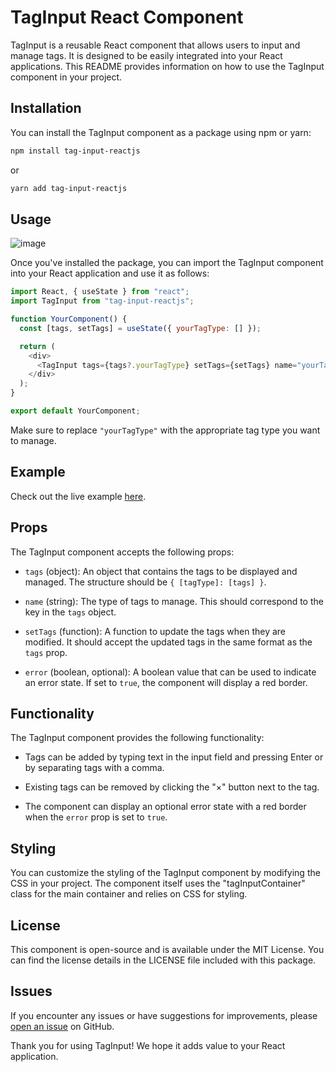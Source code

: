 # TagInput React Component

TagInput is a reusable React component that allows users to input and manage tags. It is designed to be easily integrated into your React applications. This README provides information on how to use the TagInput component in your project.


## Installation

You can install the TagInput component as a package using npm or yarn:

```bash
npm install tag-input-reactjs
```

or

```bash
yarn add tag-input-reactjs
```

## Usage
![image](https://github.com/sorenammd/tag-input-reactjs/assets/107199800/73515473-ab39-4522-9a93-a873d14acbff)

Once you've installed the package, you can import the TagInput component into your React application and use it as follows:

```javascript
import React, { useState } from "react";
import TagInput from "tag-input-reactjs";

function YourComponent() {
  const [tags, setTags] = useState({ yourTagType: [] });

  return (
    <div>
      <TagInput tags={tags?.yourTagType} setTags={setTags} name="yourTagType" error={false} />
    </div>
  );
}

export default YourComponent;
```

Make sure to replace `"yourTagType"` with the appropriate tag type you want to manage.

## Example

Check out the live example [here](https://codesandbox.io/p/sandbox/tag-input-reactjs-3f7vxg?layout=%257B%2522sidebarPanel%2522%253A%2522EXPLORER%2522%252C%2522rootPanelGroup%2522%253A%257B%2522direction%2522%253A%2522horizontal%2522%252C%2522contentType%2522%253A%2522UNKNOWN%2522%252C%2522type%2522%253A%2522PANEL_GROUP%2522%252C%2522id%2522%253A%2522ROOT_LAYOUT%2522%252C%2522panels%2522%253A%255B%257B%2522type%2522%253A%2522PANEL_GROUP%2522%252C%2522contentType%2522%253A%2522UNKNOWN%2522%252C%2522direction%2522%253A%2522vertical%2522%252C%2522id%2522%253A%2522clq0l14950006356mbk87jbit%2522%252C%2522sizes%2522%253A%255B69.72077550241322%252C30.27922449758678%255D%252C%2522panels%2522%253A%255B%257B%2522type%2522%253A%2522PANEL_GROUP%2522%252C%2522contentType%2522%253A%2522EDITOR%2522%252C%2522direction%2522%253A%2522horizontal%2522%252C%2522id%2522%253A%2522EDITOR%2522%252C%2522panels%2522%253A%255B%257B%2522type%2522%253A%2522PANEL%2522%252C%2522contentType%2522%253A%2522EDITOR%2522%252C%2522id%2522%253A%2522clq0l14940002356mzczsm8qb%2522%257D%255D%257D%252C%257B%2522type%2522%253A%2522PANEL_GROUP%2522%252C%2522contentType%2522%253A%2522SHELLS%2522%252C%2522direction%2522%253A%2522horizontal%2522%252C%2522id%2522%253A%2522SHELLS%2522%252C%2522panels%2522%253A%255B%257B%2522type%2522%253A%2522PANEL%2522%252C%2522contentType%2522%253A%2522SHELLS%2522%252C%2522id%2522%253A%2522clq0l14940003356mvxpfmvfd%2522%257D%255D%252C%2522sizes%2522%253A%255B100%255D%257D%255D%257D%252C%257B%2522type%2522%253A%2522PANEL_GROUP%2522%252C%2522contentType%2522%253A%2522DEVTOOLS%2522%252C%2522direction%2522%253A%2522vertical%2522%252C%2522id%2522%253A%2522DEVTOOLS%2522%252C%2522panels%2522%253A%255B%257B%2522type%2522%253A%2522PANEL%2522%252C%2522contentType%2522%253A%2522DEVTOOLS%2522%252C%2522id%2522%253A%2522clq0l14950005356mc621i5a1%2522%257D%255D%252C%2522sizes%2522%253A%255B100%255D%257D%255D%252C%2522sizes%2522%253A%255B50%252C50%255D%257D%252C%2522tabbedPanels%2522%253A%257B%2522clq0l14940002356mzczsm8qb%2522%253A%257B%2522id%2522%253A%2522clq0l14940002356mzczsm8qb%2522%252C%2522tabs%2522%253A%255B%255D%257D%252C%2522clq0l14950005356mc621i5a1%2522%253A%257B%2522tabs%2522%253A%255B%257B%2522id%2522%253A%2522clq0l14950004356mqhth5d1h%2522%252C%2522mode%2522%253A%2522permanent%2522%252C%2522type%2522%253A%2522UNASSIGNED_PORT%2522%252C%2522port%2522%253A0%252C%2522path%2522%253A%2522%252F%2522%257D%255D%252C%2522id%2522%253A%2522clq0l14950005356mc621i5a1%2522%252C%2522activeTabId%2522%253A%2522clq0l14950004356mqhth5d1h%2522%257D%252C%2522clq0l14940003356mvxpfmvfd%2522%253A%257B%2522tabs%2522%253A%255B%255D%252C%2522id%2522%253A%2522clq0l14940003356mvxpfmvfd%2522%257D%257D%252C%2522showDevtools%2522%253Atrue%252C%2522showShells%2522%253Atrue%252C%2522showSidebar%2522%253Atrue%252C%2522sidebarPanelSize%2522%253A15%257D).


## Props

The TagInput component accepts the following props:

- `tags` (object): An object that contains the tags to be displayed and managed. The structure should be `{ [tagType]: [tags] }`.

- `name` (string): The type of tags to manage. This should correspond to the key in the `tags` object.

- `setTags` (function): A function to update the tags when they are modified. It should accept the updated tags in the same format as the `tags` prop.

- `error` (boolean, optional): A boolean value that can be used to indicate an error state. If set to `true`, the component will display a red border.

## Functionality

The TagInput component provides the following functionality:

- Tags can be added by typing text in the input field and pressing Enter or by separating tags with a comma.

- Existing tags can be removed by clicking the "×" button next to the tag.

- The component can display an optional error state with a red border when the `error` prop is set to `true`.

## Styling

You can customize the styling of the TagInput component by modifying the CSS in your project. The component itself uses the "tagInputContainer" class for the main container and relies on CSS for styling.

## License

This component is open-source and is available under the MIT License. You can find the license details in the LICENSE file included with this package.

## Issues

If you encounter any issues or have suggestions for improvements, please [open an issue](https://github.com/sorenammd/tag-input-reactjs/issues) on GitHub.

Thank you for using TagInput! We hope it adds value to your React application.
